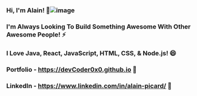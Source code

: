 ### Hi, I'm Alain! 👋![image](https://img.shields.io/badge/Java-ED8B00?style=for-the-badge&logo=java&logoColor=white)


### I'm Always Looking To Build Something Awesome With Other Awesome People! ⚡
### I Love Java, React, JavaScript, HTML, CSS, & Node.js! 😄
### Portfolio - https://devCoder0x0.github.io 🔭
### LinkedIn - https://www.linkedin.com/in/alain-picard/ 🌱


<!--
**DevCoder0x0/DevCoder0x0** is a ✨ _special_ ✨ repository because its `README.md` (this file) appears on your GitHub profile.

Here are some ideas to get you started:

- 🔭 I’m currently working on ...
- 🌱 I’m currently learning ...
- 👯 I’m looking to collaborate on ...
- 🤔 I’m looking for help with ...
- 💬 Ask me about ...
- 📫 How to reach me: ...
- 😄 Pronouns: ...
- ⚡ Fun fact: ...
-->
